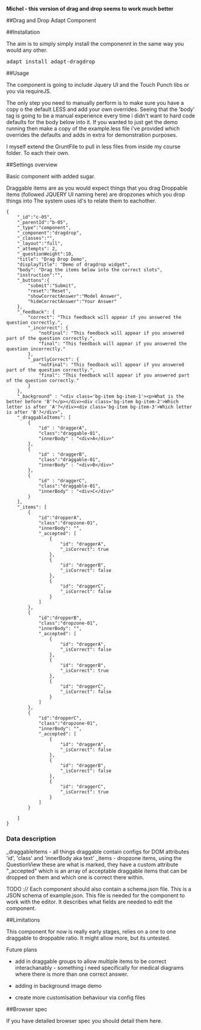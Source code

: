 
**Michel - this version of drag and drop seems to work much better**

##Drag and Drop Adapt Component

##Installation


The aim is to simply simply install the componennt in the same way you would any other. 

<pre>adapt install adapt-dragdrop</pre>

##Usage

The component is going to include Jquery UI and the Touch Punch libs or you via requireJS.

The only step you need to manually perform is to make sure you have a copy o the default LESS and add your own overrides. Seeing that the 'body' tag is going to be a manual experience every time i didn't want to hard code defaults for the body below into it.  If you wanted to just get the demo running then make a copy of the example.less file i've provided which overrides the defaults and adds in extra for demonstration purposes.

I myself extend the GruntFile to pull in less files from inside my course folder. To each their own.


##Settings overview

Basic component with added sugar. 

Draggable items are as you would expect things that you drag
Droppable items (followed JQUERY UI naming here) are dropzones which you drop things into
The system uses id's to relate them to eachother.

```
{
    "_id":"c-05",
    "_parentId":"b-05",
    "_type":"component",
    "_component":"dragdrop",
    "_classes":"",
    "_layout":"full",
    "_attempts": 2,
    "_questionWeight":10,
    "title": "Drag Drop Demo",
    "displayTitle": "Demo of dragdrop widget",
    "body": "Drag the items below into the correct slots",
    "instruction":"",
    "_buttons":{
        "submit":"Submit",
        "reset":"Reset",
        "showCorrectAnswer":"Model Answer",
        "hideCorrectAnswer":"Your Answer"
    },
    "_feedback": {
        "correct": "This feedback will appear if you answered the question correctly.",
        "_incorrect": {
            "notFinal": "This feedback will appear if you answered part of the question correctly.",
            "final": "This feedback will appear if you answered the question incorrectly."
        },
        "_partlyCorrect": {
            "notFinal": "This feedback will appear if you answered part of the question correctly.",
            "final": "This feedback will appear if you answered part of the question correctly."
        }
    },
    "_background" : "<div class='bg-item bg-item-1'><p>What is the better before 'B'?</p></div><div class='bg-item bg-item-2'>Which letter is after 'A'?</div><div class='bg-item bg-item-3'>Which letter is after 'B'?</div>",
    "_draggableItems": [
        {
            "id" : "draggerA",
            "class":"draggable-01",
            "innerBody" : "<div>A</div>"
        },
        {
            "id" : "draggerB",
            "class":"draggable-01",
            "innerBody" : "<div>B</div>"
        },
        {
            "id" : "draggerC",
            "class":"draggable-01",
            "innerBody" : "<div>C</div>"
        }
    ],
    "_items": [
        {
            "id":"dropperA",
            "class":"dropzone-01",
            "innerBody": "",
            "_accepted": [
                {
                    "id": "draggerA",
                    "_isCorrect": true
                },
                {
                    "id": "draggerB",
                    "_isCorrect": false
                },
                {
                    "id": "draggerC",
                    "_isCorrect": false
                }
            ]
        },
        {
            "id":"dropperB",
            "class":"dropzone-01",
            "innerBody": "",
            "_accepted": [
                {
                    "id": "draggerA",
                    "_isCorrect": false
                },
                {
                    "id": "draggerB",
                    "_isCorrect": true
                },
                {
                    "id": "draggerC",
                    "_isCorrect": false
                }
            ]
        },
        {
            "id":"dropperC",
            "class":"dropzone-01",
            "innerBody": "",
            "_accepted": [
                {
                    "id": "draggerA",
                    "_isCorrect": false
                },
                {
                    "id": "draggerB",
                    "_isCorrect": false
                },
                {
                    "id": "draggerC",
                    "_isCorrect": true
                }
            ]
        }

    ]
}
```

### Data description


_draggableItems - all things draggable contain configs for DOM attributes 'id', 'class' and 'innerBody aka text' 
_items - dropzone items, using the QuestionView these are what is marked, they have a custom attribute "_accepted" which is an array of acceptable draggable items that can be dropped on them and which one is correct there within.

TODO :// Each component should also contain a schema.json file. This is a JSON schema of example.json. This file is needed for the component to work with the editor. It describes what fields are needed to edit the component. 

##Limitations

This component for now is really early stages, relies on a one to one draggable to droppable ratio. It might allow more, but its untested. 

Future plans 

- add in draggable groups to allow multiple items to be correct interachanably - something i need specifically for medical diagrams where there is more than one correct answer.

- adding in background image demo

- create more customisation behaviour via config files

##Browser spec

If you have detailed browser spec you should detail them here.
